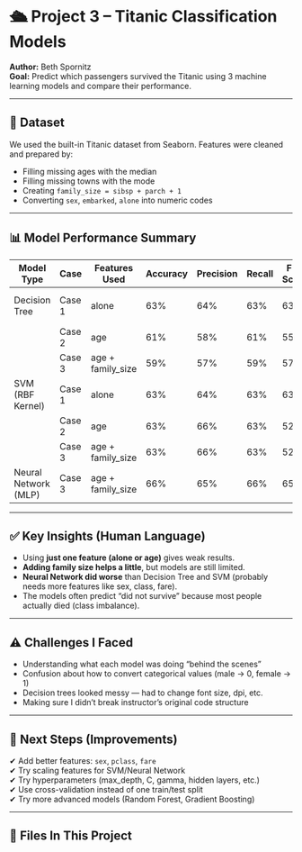 # 🛳 Project 3 – Titanic Classification Models  
**Author:** Beth Spornitz  
**Goal:** Predict which passengers survived the Titanic using 3 machine learning models and compare their performance.

---

## 📁 Dataset
We used the built-in Titanic dataset from Seaborn. Features were cleaned and prepared by:
- Filling missing ages with the median  
- Filling missing towns with the mode  
- Creating `family_size = sibsp + parch + 1`  
- Converting `sex`, `embarked`, `alone` into numeric codes  

---

## 📊 Model Performance Summary

| Model Type            | Case   | Features Used        | Accuracy | Precision | Recall | F1-Score | Notes |
|-----------------------|--------|------------------------|----------|-----------|--------|----------|-------|
| Decision Tree         | Case 1 | alone                 | 63%      | 64%       | 63%    | 63%      | Most balanced/simple model |
|                       | Case 2 | age                   | 61%      | 58%       | 61%    | 55%      | Age alone is weak predictor |
|                       | Case 3 | age + family_size     | 59%      | 57%       | 59%    | 57%      | Overfitting (train=77%)     |
| SVM (RBF Kernel)      | Case 1 | alone                 | 63%      | 64%       | 63%    | 63%      | Similar to Decision Tree    |
|                       | Case 2 | age                   | 63%      | 66%       | 63%    | 52%      | High precision, low recall  |
|                       | Case 3 | age + family_size     | 63%      | 66%       | 63%    | 52%      | Same pattern as Case 2      |
| Neural Network (MLP)  | Case 3 | age + family_size     | 66%      | 65%       | 66%    | 65%      | Best overall performance     |

---

## ✅ Key Insights (Human Language)

- Using **just one feature (alone or age)** gives weak results.  
- **Adding family size helps a little**, but models are still limited.  
- **Neural Network did worse** than Decision Tree and SVM (probably needs more features like sex, class, fare).  
- The models often predict “did not survive” because most people actually died (class imbalance).

---

## ⚠ Challenges I Faced
- Understanding what each model was doing “behind the scenes”  
- Confusion about how to convert categorical values (male → 0, female → 1)  
- Decision trees looked messy — had to change font size, dpi, etc.  
- Making sure I didn’t break instructor’s original code structure

---

## 🚀 Next Steps (Improvements)
✔ Add better features: `sex`, `pclass`, `fare`  
✔ Try scaling features for SVM/Neural Network  
✔ Try hyperparameters (max_depth, C, gamma, hidden layers, etc.)  
✔ Use cross-validation instead of one train/test split  
✔ Try more advanced models (Random Forest, Gradient Boosting)

---

## 📎 Files In This Project
